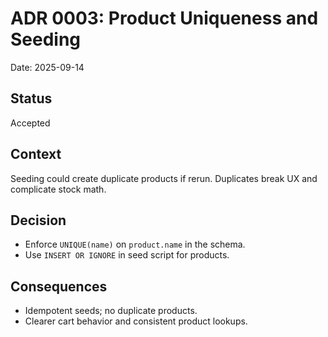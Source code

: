 # ADR 0003: Product Uniqueness and Seeding

Date: 2025-09-14

## Status
Accepted

## Context
Seeding could create duplicate products if rerun. Duplicates break UX and complicate stock math.

## Decision
- Enforce `UNIQUE(name)` on `product.name` in the schema.
- Use `INSERT OR IGNORE` in seed script for products.

## Consequences
- Idempotent seeds; no duplicate products.
- Clearer cart behavior and consistent product lookups.
